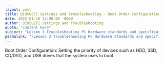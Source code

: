 ```yaml
---
layout: post
title: BIOSUEFI Settings and Troubleshooting - Boot Order Configuration
date: 2025-01-10 12:00:00 -0000
author: BIOSUEFI Settings and Troubleshooting
quote: "content here"
subject: "Lesson 3 Troubleshooting PC Hardware standards and specifications"
permalink: "/Lesson 3 Troubleshooting PC Hardware standards and specifications/BIOSUEFI Settings and Troubleshooting/BIOSUEFI Settings and Troubleshooting - Boot Order Configuration"
---
```


Boot Order Configuration: Setting the priority of devices such as HDD, SSD, CD/DVD, and USB drives that the system uses to boot.
